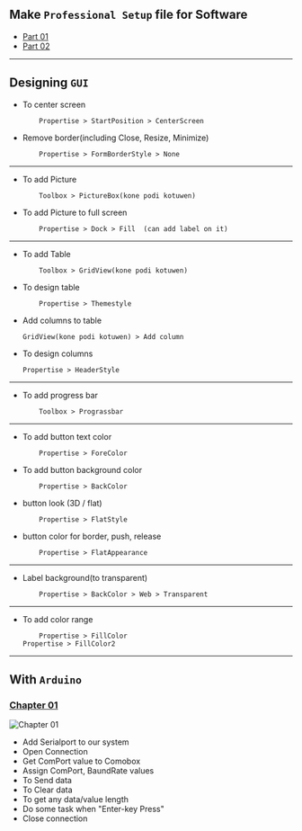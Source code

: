 ## Make `Professional Setup` file for Software
  - [ Part 01 ](https://www.youtube.com/watch?v=sjUcvU3GFC4&t=174s)
  - [ Part 02 ](https://www.youtube.com/watch?v=spacjduPMkE&t=146s)
  
-------

## Designing `GUI`

- To center screen	
    
          Propertise > StartPosition > CenterScreen
	  
- Remove border(including Close, Resize, Minimize)	
  
          Propertise > FormBorderStyle > None	  
---
- To add Picture		
  
          Toolbox > PictureBox(kone podi kotuwen)
          
- To add Picture to full screen	

          Propertise > Dock > Fill  (can add label on it)
---
- To add Table	
    
          Toolbox > GridView(kone podi kotuwen)

- To design table	

          Propertise > Themestyle
	  
- Add columns to table
	
	  GridView(kone podi kotuwen) > Add column
	  
- To design columns	
	
	  Propertise > HeaderStyle  
---
- To add progress bar	

          Toolbox > Prograssbar
---
- To add button text color	

          Propertise > ForeColor
          
- To add button background color	

          Propertise > BackColor
          
- button look (3D / flat)		

          Propertise > FlatStyle
          
- button color for border, push, release	

          Propertise > FlatAppearance
---
- Label background(to transparent)	

          Propertise > BackColor > Web > Transparent	
---
- To add color range	

          Propertise > FillColor
	  Propertise > FillColor2

-------
  
## With `Arduino`

### [ Chapter 01 ](https://github.com/denuwan-yasodhana/c-sharp/blob/main/Chapter_01/Form1.cs)
  
![Chapter 01](https://user-images.githubusercontent.com/110303643/200033129-4567b5fd-c028-41b3-9cf9-ac8628a35af2.PNG)

- Add Serialport to our system		
- Open Connection			
- Get ComPort value to Comobox		
- Assign ComPort, BaundRate values	 
- To Send data				
- To Clear data				
- To get any data/value length		
- Do some task when "Enter-key Press"	
- Close connection			




